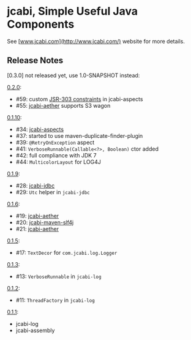 jcabi, Simple Useful Java Components
=====

See [www.jcabi.com](http://www.jcabi.com/) website for more details.

## Release Notes ##

[0.3.0] not released yet, use 1.0-SNAPSHOT instead:

[0.2.0](#60):

 * #59: custom [JSR-303 constraints](http://www.jcabi.com/jcabi-aspects/jsr-303.html) in jcabi-aspects
 * #55: [jcabi-aether](http://www.jcabi.com/jcabi-aether) supports S3 wagon

[0.1.10](#46):

 * #34: [jcabi-aspects](http://www.jcabi.com/jcabi-aspects)
 * #37: started to use maven-duplicate-finder-plugin
 * #39: `@RetryOnException` aspect
 * #41: `VerboseRunnable(Callable<?>, Boolean)` ctor added
 * #42: full compliance with JDK 7
 * #44: `MulticolorLayout` for LOG4J

[0.1.9](#33):

 * #28: [jcabi-jdbc](http://www.jcabi.com/jcabi-jdbc)
 * #29: `Utc` helper in `jcabi-jdbc`

[0.1.6](#22):

 * #19: [jcabi-aether](http://www.jcabi.com/jcabi-velocity)
 * #20: [jcabi-maven-slf4j](http://www.jcabi.com/jcabi-maven-slf4j)
 * #21: [jcabi-aether](http://www.jcabi.com/jcabi-ether)

[0.1.5](#18):

 * #17: `TextDecor` for `com.jcabi.log.Logger`

[0.1.3](#14):

 * #13: `VerboseRunnable` in `jcabi-log`

[0.1.2](#12):

 * #11: `ThreadFactory` in `jcabi-log`

[0.1.1](#10):

 * jcabi-log
 * jcabi-assembly
